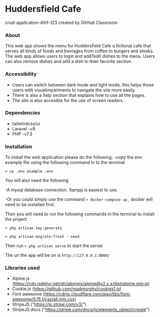 # Huddersfield Cafe
crud-application-Altif-123 created by GitHub Classroom

### About
This web app shows the menu for Huddersfield Cafe a fictional cafe that serves all kinds of foods and bevrages from coffee to burgers and steaks.
The web app allows users to login and add?edit dishes to the menu. Users can also remove dishes and add a dish to thier favorite section. 

### Accessibility
- Users can switch between dark mode and light mode, this helps those users with visualimpariments to navigate the site more easily.
- There is also a help section that explains how to use all the pages.
- The site is also accesible for the use of screen readers.

### Dependencies 
- tailwindcss/ui
- Laravel -v8
- PHP -v7.3

### Installation
To install the web application please do the following:
-copy the env example file using the following command in to the terminal
 
`> cp .env.example .env`

You will also need the following 
 
-A mysql database connection. Xampp is easiest to use.

-Or you could simply use the command `> docker-compose up` , docker will need to be installed first.

Then you will need to run the following commands in the terminal to install the project

`> php artisan key:generate`

`> php artisan migrate:fresh --seed`

Then run `> php artisan serve` to start the server 

The url the app will be on is `http://127.0.0.1:8000/`
### Libraries used 
- Alpine.js (https://cdn.jsdelivr.net/gh/alpinejs/alpine@v2.x.x/dist/alpine.min.js)
- Cookie.js (https://github.com/madmurphy/cookies1.js)
- Font awesome (https://cdnjs.cloudflare.com/ajax/libs/font-awesome/5.15.1/css/all.min.css)
- StripeJS ("https://js.stripe.com/v3/") 
- StripeJS docs ("https://stripe.com/docs/js/elements_object/create")